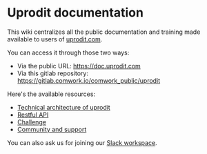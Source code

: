 # Uprodit documentation

This wiki centralizes all the public documentation and training made available to users of [uprodit.com](https://www.uprodit.com).

You can access it through those two ways:
* Via the public URL: https://doc.uprodit.com
* Via this gitlab repository: https://gitlab.comwork.io/comwork_public/uprodit

Here's the available resources:
* [Technical architecture of uprodit](./architecture.md)
* [Restful API](./api/README.md)
* [Challenge](./challenge.md)
* [Community and support](./community.md)

You can also ask us for joining our [Slack workspace](https://join.slack.com/t/uprodit-tech/shared_invite/zt-1h3hh21tf-Rxb4zbSiRz8GFVwXvqLHMA).
